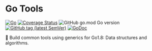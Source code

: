 # Go Tools

[![Go](https://github.com/jtyoui/gotool/workflows/test/badge.svg)](https://github.com/jtyoui/gotool/actions)
[![Coverage Status](https://coveralls.io/repos/github/jtyoui/gotool/badge.svg?branch=main)](https://coveralls.io/github/jtyoui/gotool?branch=main)
![GitHub go.mod Go version](https://img.shields.io/github/go-mod/go-version/jtyoui/gotool?style=flat-square)
[![GitHub tag (latest SemVer)](https://img.shields.io/github/tag/jtyoui/gotool)](https://github.com/jtyoui/gotool)
[![GoDoc](https://godoc.org/github.com/jtyoui/gotool?status.svg)](https://pkg.go.dev/github.com/jtyoui/gotool)

🤟 Build common tools using generics for Go1.8: Data structures and algorithms.
